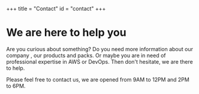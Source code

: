 +++
title = "Contact"
id = "contact"
+++

# We are here to help you

Are you curious about something? Do you need more information about our company , our products and packs.  Or maybe you are in need of professional expertise in AWS or DevOps.  Then don't hesitate, we are there to help.

Please feel free to contact us, we are opened from 9AM to 12PM and 2PM to 6PM.
